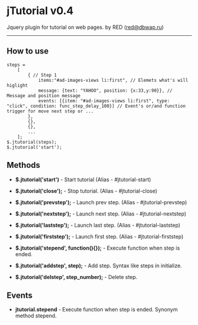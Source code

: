 jTutorial v0.4
=========
Jquery plugin for tutorial on web pages.
by RED (red@dbwap.ru)
___


## How to use

    steps = 
    	[
    		{ // Step 1
    			items:"#ad-images-views li:first", // Elemets what's will higlight
    			message: {text: "YAHOO", position: {x:33,y:90}}, // Message and position message
    			events: [{item: "#ad-images-views li:first", type: "click", condition: func_step_delay_100}] // Event's or/and function trigger for move next step or ...
    		},
    		{},
    		{},
    		...
    	];
    $.jtutorial(steps);
    $.jtutorial('start');


## Methods
	
  * **$.jtutorial('start')** - Start tutorial (Alias - #jtutorial-start)

  * **$.jtutorial('close');** - Stop tutorial. (Alias - #jtutorial-close)

  * **$.jtutorial('prevstep');** - Launch prev step. (Alias - #jtutorial-prevstep)

  * **$.jtutorial('nextstep');** - Launch next step. (Alias - #jtutorial-nextstep)

  * **$.jtutorial('laststep');** - Launch last step. (Alias - #jtutorial-laststep)

  * **$.jtutorial('firststep');** - Launch first step. (Alias - #jtutorial-firststep)
  
  * **$.jtutorial('stepend', function(){});** - Execute function when step is ended.
  
  * **$.jtutorial('addstep', step);** - Add step. Syntax like steps in initialize.
  
  * **$.jtutorial('delstep', step_number);** - Delete step.
	
	
## Events

  * **jtutorial.stepend** - Execute function when step is ended. Synonym method stepend.

